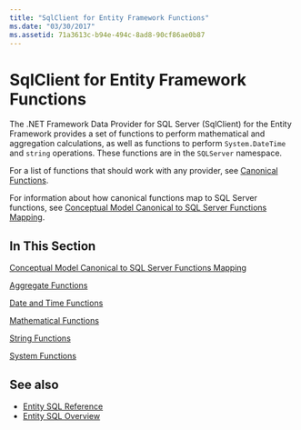 ```yaml
---
title: "SqlClient for Entity Framework Functions"
ms.date: "03/30/2017"
ms.assetid: 71a3613c-b94e-494c-8ad8-90cf86ae0b87
---
```

# SqlClient for Entity Framework Functions
The .NET Framework Data Provider for SQL Server (SqlClient) for the Entity Framework provides a set of functions to perform mathematical and aggregation calculations, as well as functions to perform `System.DateTime` and `string` operations. These functions are in the `SQLServer` namespace.  
  
 For a list of functions that should work with any provider, see [Canonical Functions](../../../../../docs/framework/data/adonet/ef/language-reference/canonical-functions.md).  
  
 For information about how canonical functions map to SQL Server functions, see [Conceptual Model Canonical to SQL Server Functions Mapping](../../../../../docs/framework/data/adonet/ef/conceptual-model-canonical-to-sql-server-functions-mapping.md).  
  
## In This Section  
 [Conceptual Model Canonical to SQL Server Functions Mapping](../../../../../docs/framework/data/adonet/ef/conceptual-model-canonical-to-sql-server-functions-mapping.md)  
  
 [Aggregate Functions](../../../../../docs/framework/data/adonet/ef/aggregate-functions-sqlclient-for-entity-framework.md)  
  
 [Date and Time Functions](../../../../../docs/framework/data/adonet/ef/date-and-time-functions.md)  
  
 [Mathematical Functions](../../../../../docs/framework/data/adonet/ef/mathematical-functions.md)  
  
 [String Functions](../../../../../docs/framework/data/adonet/ef/string-functions.md)  
  
 [System Functions](../../../../../docs/framework/data/adonet/ef/system-functions.md)  
  
## See also
- [Entity SQL Reference](../../../../../docs/framework/data/adonet/ef/language-reference/entity-sql-reference.md)
- [Entity SQL Overview](../../../../../docs/framework/data/adonet/ef/language-reference/entity-sql-overview.md)
